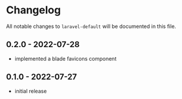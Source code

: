 # Changelog

All notable changes to `laravel-default` will be documented in this file.

## 0.2.0 - 2022-07-28
- implemented a blade favicons component

## 0.1.0 - 2022-07-27
- initial release
